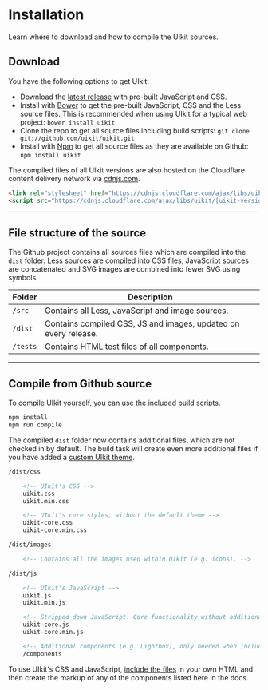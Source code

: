 # Installation

<p class="uk-text-lead">Learn where to download and how to compile the UIkit sources.</p>

## Download

You have the following options to get UIkit:

- Download the [latest release](https://github.com/uikit/uikit/releases/latest) with pre-built JavaScript and CSS.
- Install with [Bower](https://bower.io) to get the pre-built JavaScript, CSS and the Less source files. This is recommended when using UIkit for a typical web project: ```bower install uikit```
- Clone the repo to get all source files including build scripts: `git clone git://github.com/uikit/uikit.git`
- Install with [Npm](https://npmjs.com) to get all source files as they are available on Github: ```npm install uikit```

The compiled files of all UIkit versions are also hosted on the Cloudflare content delivery network via [cdnjs.com](https://cdnjs.com/libraries/uikit).

```html
<link rel="stylesheet" href="https://cdnjs.cloudflare.com/ajax/libs/uikit/[uikit-version]/css/uikit.min.css" />
<script src="https://cdnjs.cloudflare.com/ajax/libs/uikit/[uikit-version]/js/uikit.min.js"></script>
```

***

## File structure of the source

The Github project contains all sources files which are compiled into the `dist` folder. [Less](http://lesscss.org) sources are compiled into CSS files, JavaScript sources are concatenated and SVG images are combined into fewer SVG using symbols.

| Folder   | Description |
| -------- | ----------- |
| `/src`   | Contains all Less, JavaScript and image sources. |
| `/dist`  | Contains compiled CSS, JS and images, updated on every release. |
| `/tests` | Contains HTML test files of all components. |

***

## Compile from Github source

To compile UIkit yourself, you can use the included build scripts.

```sh
npm install
npm run compile
```

The compiled `dist` folder now contains additional files, which are not checked in by default. The build task will create even more additional files if you have added a [custom UIkit theme](theme.md).

```html
/dist/css

    <!-- UIkit's CSS -->
    uikit.css
    uikit.min.css

    <!-- UIkit's core styles, without the default theme -->
    uikit-core.css
    uikit-core.min.css

/dist/images

    <!-- Contains all the images used within UIkit (e.g. icons). -->

/dist/js

    <!-- UIkit's JavaScript -->
    uikit.js
    uikit.min.js

    <!-- Stripped down JavaScript. Core functionality without additional components -->
    uikit-core.js
    uikit-core.min.js

    <!-- Additional components (e.g. Lightbox), only needed when including uikit-core.js -->
    /components
```

To use UIkit's CSS and JavaScript, [include the files](introduction.md#html-markup) in your own HTML and then create the markup of any of the components listed here in the docs.

<script>
$.get("https://getuikit.com/assets/uikit/package.json", {nocache: Math.random()}, data => {
    $("pre").each(function(i) {
        $(this).html($(this).html().replace(/\[uikit-version\]/g, data.version));
    });
}, 'json');
</script>
